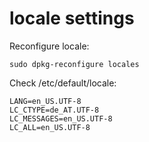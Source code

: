 # locale settings

Reconfigure locale:
```
sudo dpkg-reconfigure locales
```

Check /etc/default/locale:
```
LANG=en_US.UTF-8
LC_CTYPE=de_AT.UTF-8
LC_MESSAGES=en_US.UTF-8
LC_ALL=en_US.UTF-8
```
